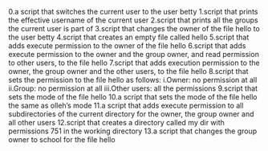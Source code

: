 0.a script that switches the current user to the user betty
1.script that prints the effective username of the current user
2.script that prints all the groups the current user is part of
3.script that changes the owner of the file hello to the user betty
4.script that creates an empty file called hello
5.script that adds execute permission to the owner of the file hello
6.script that adds execute permission to the owner and the group owner, and read permission to other users, to the file hello
7.script that adds execution permission to the owner, the group owner and the other users, to the file hello
8.script that sets the permission to the file hello as follows:
     i.Owner: no permission at all
     ii.Group: no permission at all
     iii.Other users: all the permissions
9.script that sets the mode of the file hello
10.a script that sets the mode of the file hello the same as olleh’s mode
11.a script that adds execute permission to all subdirectories of the current directory for the owner, the group owner and all other users
12.script that creates a directory called my dir with permissions 751 in the working directory
13.a script that changes the group owner to school for the file hello

